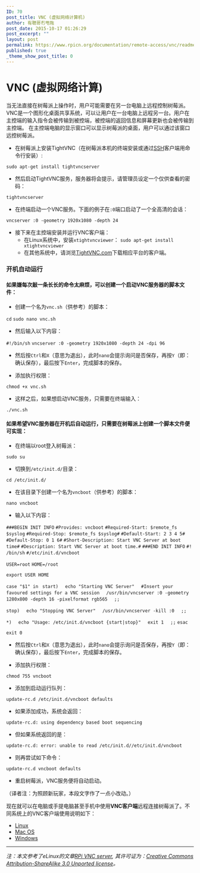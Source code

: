 ```yaml
---
ID: 70
post_title: VNC (虚拟网络计算机)
author: 有聰哥冇甩拖
post_date: 2015-10-17 01:26:29
post_excerpt: ""
layout: post
permalink: https://www.rpicn.org/documentation/remote-access/vnc/readme-md-3/
published: true
_theme_show_post_title: 0
---
```

# VNC (虚拟网络计算) 

当无法直接在树莓派上操作时，用户可能需要在另一台电脑上远程控制树莓派。 VNC是一个图形化桌面共享系统，可以让用户在一台电脑上远程另一台。用户在主控端的输入指令会被传输到被控端，被控端的返回信息和屏幕更新也会被传输到主控端。 在主控端电脑的显示窗口可以显示树莓派的桌面，用户可以通过该窗口远控树莓派。 

- 在树莓派上安装TightVNC（在树莓派本机的终端安装或通过[SSH][1]客户端用命令行安装）:

```
sudo apt-get install tightvncserver 
```

- 然后启动TightVNC服务，服务器将会提示，请管理员设定一个仅供查看的密码：

```
tightvncserver
```

- 在终端启动一个VNC服务。下面的例子在`:0`端口启动了一个全高清的会话：

```
vncserver :0 -geometry 1920x1080 -depth 24
```

- 接下来在主控端安装并运行VNC客户端： 
    - 在Linux系统中，安装`xtightvncviewer`：
    `sudo apt-get install xtightvncviewer` 
    - 在其他系统中，请浏览[TightVNC.com][2]下载相应平台的客户端。

### 开机自动运行

#### 如果嫌每次敲一条长长的命令太麻烦，可以创建一个启动VNC服务器的脚本文件：

- 创建一个名为`vnc.sh`（供参考）的脚本：

`cd`
`sudo nano vnc.sh` 

- 然后输入以下内容：

`#!/bin/sh`
`vncserver :0 -geometry 1920x1080 -depth 24 -dpi 96`

- 然后按`Ctrl`和`X`（意思为退出），此时`nano`会提示询问是否保存，再按`Y`（即：确认保存），最后按下`Enter`，完成脚本的保存。

- 添加执行权限：

```
chmod +x vnc.sh
```

- 这样之后，如果想启动VNC服务，只需要在终端输入：

```
./vnc.sh
```

#### 如果希望VNC服务器在开机后自动运行，只需要在树莓派上创建一个脚本文件便可实现：

- 在终端以root登入树莓派：

```
sudo su
```

- 切换到`/etc/init.d/`目录：

```
cd /etc/init.d/
```

- 在该目录下创建一个名为`vncboot`（供参考）的脚本：
```
nano vncboot
```

- 输入以下内容：

`###BEGIN INIT INFO`
`#Provides: vncboot`
`#Required-Start: $remote_fs $syslog`
`#Required-Stop: $remote_fs $syslog#`
`#Default-Start: 2 3 4 5#`
`#Default-Stop: 0 1 6#`
`#Short-Description: Start VNC Server at boot time#`
`#Description: Start VNC Server at boot time.#`
`###END INIT INFO`
`#! /bin/sh`
`#/etc/init.d/vncboot`

`USER=root`
`HOME=/root` 

`export USER HOME`

`case "$1" in`
` start)`
`  echo "Starting VNC Server"`
`  #Insert your favoured settings for a VNC session`
`  /usr/bin/vncserver :0 -geometry 1280x800 -depth 16 -pixelformat rgb565`
`  ;;`

`stop)`
`  echo "Stopping VNC Server"`
`  /usr/bin/vncserver -kill :0`
`  ;;`

`*)`
`  echo "Usage: /etc/init.d/vncboot {start|stop}"`
`  exit 1`
`  ;;`
`esac`

`exit 0`

- 然后按`Ctrl`和`X`（意思为退出），此时`nano`会提示询问是否保存，再按`Y`（即：确认保存），最后按下`Enter`，完成脚本的保存。

- 添加执行权限：

```
chmod 755 vncboot
```

- 添加到启动运行队列：
```
update-rc.d /etc/init.d/vncboot defaults
```

- 如果添加成功，系统会返回：
```
update-rc.d: using dependency based boot sequencing
```

- 但如果系统返回的是：
```
update-rc.d: error: unable to read /etc/init.d//etc/init.d/vncboot
```

- 则再尝试如下命令：
```
update-rc.d vncboot defaults
```

- 重启树莓派，VNC服务便将自动启动。

（译者注：为照顾新玩家，本段文字作了一点小改动。）

现在就可以在电脑或手提电脑甚至手机中使用**VNC客户端**远程连接树莓派了。不同系统上的VNC客户端使用说明如下： 
- [Linux][3]
- [Mac OS][4]
- [Windows][5]

---
*注：本文参考了eLinux的文章[RPi VNC server][6], 其许可证为：[Creative Commons Attribution-ShareAlike 3.0 Unported license][7]。*

 [1]: ../ssh/README.md
 [2]: http://www.tightvnc.com/download.php
 [3]: ../linux.md.2
 [4]: ../mac.md.2
 [5]: ../windows.md.2
 [6]: http://elinux.org/RPi_VNC_Server
 [7]: http://creativecommons.org/licenses/by-sa/3.0/
